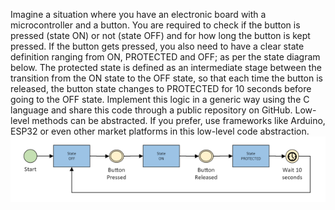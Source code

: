 Imagine a situation where you have an electronic board with a microcontroller and a button. You
are required to check if the button is pressed (state ON) or not (state OFF) and for how long the
button is kept pressed. If the button gets pressed, you also need to have a clear state definition
ranging from ON, PROTECTED and OFF; as per the state diagram below. The protected state is
defined as an intermediate stage between the transition from the ON state to the OFF state, so
that each time the button is released, the button state changes to PROTECTED for 10 seconds
before going to the OFF state. Implement this logic in a generic way using the C language and
share this code through a public repository on GitHub. Low-level methods can be abstracted. If
you prefer, use frameworks like Arduino, ESP32 or even other market platforms in this low-level
code abstraction.
![alt text](image.png)